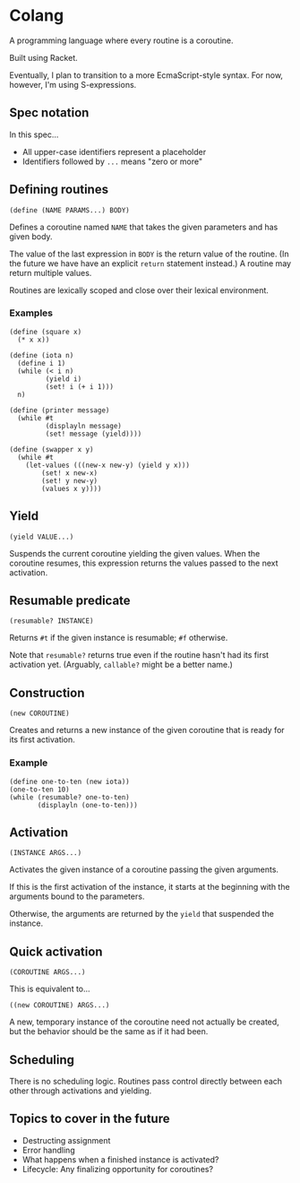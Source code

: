 # Colang

A programming language where every routine is a coroutine.

Built using Racket.

Eventually, I plan to transition to a more EcmaScript-style syntax. For now,
however, I'm using S-expressions.

## Spec notation

In this spec...

* All upper-case identifiers represent a placeholder
* Identifiers followed by `...` means "zero or more"

## Defining routines

`(define (NAME PARAMS...) BODY)`

Defines a coroutine named `NAME` that takes the given parameters and has given
body.

The value of the last expression in `BODY` is the return value of the routine.
(In the future we have have an explicit `return` statement instead.) A routine
may return multiple values.

Routines are lexically scoped and close over their lexical environment.

### Examples

```racket
(define (square x)
  (* x x))
```

```racket
(define (iota n)
  (define i 1)
  (while (< i n)
         (yield i)
         (set! i (+ i 1)))
  n)
```

```racket
(define (printer message)
  (while #t
         (displayln message)
         (set! message (yield))))
```

```racket
(define (swapper x y)
  (while #t
    (let-values (((new-x new-y) (yield y x)))
        (set! x new-x)
        (set! y new-y)
        (values x y))))
```

## Yield

`(yield VALUE...)`

Suspends the current coroutine yielding the given values. When the coroutine
resumes, this expression returns the values passed to the next activation.

## Resumable predicate

`(resumable? INSTANCE)`

Returns `#t` if the given instance is resumable; `#f` otherwise.

Note that `resumable?` returns true even if the routine hasn't had its first
activation yet. (Arguably, `callable?` might be a better name.)

## Construction

`(new COROUTINE)`

Creates and returns a new instance of the given coroutine that is ready for its
first activation.

### Example

```racket
(define one-to-ten (new iota))
(one-to-ten 10)
(while (resumable? one-to-ten)
       (displayln (one-to-ten)))
```

## Activation

`(INSTANCE ARGS...)`

Activates the given instance of a coroutine passing the given arguments.

If this is the first activation of the instance, it starts at the beginning
with the arguments bound to the parameters.

Otherwise, the arguments are returned by the `yield` that suspended the
instance.

## Quick activation

`(COROUTINE ARGS...)`

This is equivalent to...

`((new COROUTINE) ARGS...)`

A new, temporary instance of the coroutine need not actually be created, but
the behavior should be the same as if it had been.

## Scheduling

There is no scheduling logic. Routines pass control directly between each other
through activations and yielding.

## Topics to cover in the future

* Destructing assignment
* Error handling
* What happens when a finished instance is activated?
* Lifecycle: Any finalizing opportunity for coroutines?
